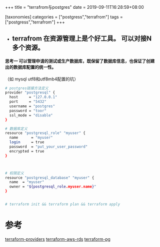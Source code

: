 +++
title = "terrafrom与postgres"
date =  2019-09-11T16:28:59+08:00

[taxonomies]
categories = ["postgress","terrafrom"]
tags = ["postgress","terrafrom"]
+++

- ## terrafrom 在资源管理上是个好工具。 可以对接N多个资源。
#### 思考一 可以管理申请的测试或生产数据库，既保留了数据库信息，也保证了创建出的数据库配置的统一性。
（如 mysql utf8和utf8mb4配置的坑）
```bash
# postgres链接方法定义
provider "postgresql" {
  host     = "127.0.0.1"
  port     = "5432"
  username = "postgres"
  password = "toor"
  ssl_mode = "disable"
}

# 数据库定义
resource "postgresql_role" "myuser" {
  name      = "myuser"
  login     = true
  password  = "put_your_user_password"
  encrypted = true
}



# 权限定义
resource "postgresql_database" "myuser" {
  name  = "myuser"
  owner = "${postgresql_role.myuser.name}"
}


# terraform init && terraform plan && terraform apply

```



# 参考
[terraform-providers](https://www.terraform.io/docs/providers/index.html)
[terraform-aws-rds](https://github.com/terraform-aws-modules/terraform-aws-rds/tree/master/examples/complete-postgres)
[terraform-pg](https://qiita.com/yamamoto-febc/items/3979d81c6b0aba324a07)
